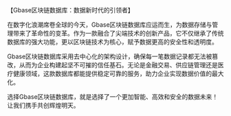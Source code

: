 【Gbase区块链数据库：数据新时代的引领者】

在数字化浪潮席卷全球的今天，Gbase区块链数据库应运而生，为数据存储与管理带来了革命性的变革。作为一款融合了尖端技术的创新产品，它不仅继承了传统数据库的强大功能，更以区块链技术为核心，赋予数据更高的安全性和透明度。

Gbase区块链数据库采用去中心化的架构设计，确保每一笔数据记录都无法被篡改，从而为企业构建起坚不可摧的信任基石。无论是金融交易、供应链管理还是医疗健康领域，这款数据库都能提供稳定可靠的服务，助力企业实现数据价值的最大化。

选择Gbase区块链数据库，就是选择了一个更加智能、高效和安全的数据未来！让我们携手共创辉煌明天。